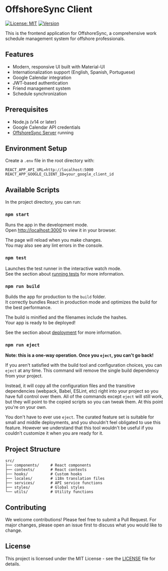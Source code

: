 # OffshoreSync Client

[![License: MIT](https://img.shields.io/badge/License-MIT-yellow.svg)](https://opensource.org/licenses/MIT)
[![Version](https://img.shields.io/badge/version-1.0.3-blue.svg)](https://semver.org)

This is the frontend application for OffshoreSync, a comprehensive work schedule management system for offshore professionals.

## Features

- Modern, responsive UI built with Material-UI
- Internationalization support (English, Spanish, Portuguese)
- Google Calendar integration
- JWT-based authentication
- Friend management system
- Schedule synchronization

## Prerequisites

- Node.js (v14 or later)
- Google Calendar API credentials
- [OffshoreSync Server](https://github.com/OffshoreSync/react-server) running

## Environment Setup

Create a `.env` file in the root directory with:

```env
REACT_APP_API_URL=http://localhost:5000
REACT_APP_GOOGLE_CLIENT_ID=your_google_client_id
```

## Available Scripts

In the project directory, you can run:

### `npm start`

Runs the app in the development mode.\
Open [http://localhost:3000](http://localhost:3000) to view it in your browser.

The page will reload when you make changes.\
You may also see any lint errors in the console.

### `npm test`

Launches the test runner in the interactive watch mode.\
See the section about [running tests](https://facebook.github.io/create-react-app/docs/running-tests) for more information.

### `npm run build`

Builds the app for production to the `build` folder.\
It correctly bundles React in production mode and optimizes the build for the best performance.

The build is minified and the filenames include the hashes.\
Your app is ready to be deployed!

See the section about [deployment](https://facebook.github.io/create-react-app/docs/deployment) for more information.

### `npm run eject`

**Note: this is a one-way operation. Once you `eject`, you can't go back!**

If you aren't satisfied with the build tool and configuration choices, you can `eject` at any time. This command will remove the single build dependency from your project.

Instead, it will copy all the configuration files and the transitive dependencies (webpack, Babel, ESLint, etc) right into your project so you have full control over them. All of the commands except `eject` will still work, but they will point to the copied scripts so you can tweak them. At this point you're on your own.

You don't have to ever use `eject`. The curated feature set is suitable for small and middle deployments, and you shouldn't feel obligated to use this feature. However we understand that this tool wouldn't be useful if you couldn't customize it when you are ready for it.

## Project Structure

```
src/
├── components/     # React components
├── contexts/       # React contexts
├── hooks/          # Custom hooks
├── locales/        # i18n translation files
├── services/       # API service functions
├── styles/         # Global styles
└── utils/          # Utility functions
```

## Contributing

We welcome contributions! Please feel free to submit a Pull Request. For major changes, please open an issue first to discuss what you would like to change.

## License

This project is licensed under the MIT License - see the [LICENSE](LICENSE) file for details.
